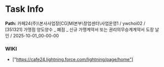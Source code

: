 # Task Info

**Path:** 카페24(주)\본사사업장\[CG]MI본부\창업센터\사업운영1 / ywchoi02 / [351321] 가맹점 양도양수 _ 폐점 _ 신규 가맹계약서 또는 권리의무승계계약서 도장 날인 / 2025-10-01_00-00-00

### WIKI
- ["https://cafe24.lightning.force.com/lightning/page/home"]

